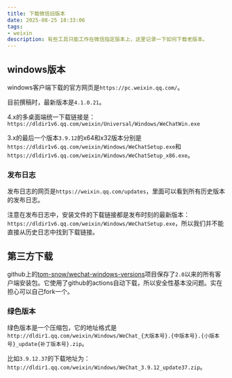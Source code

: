 ```yaml
---
title: 下载微信旧版本
date: 2025-08-25 18:33:06
tags:
- weixin
description: 有些工具只能工作在微信指定版本上，这里记录一下如何下载老版本。
---
```

## windows版本

windows客户端下载的官方网页是`https://pc.weixin.qq.com/`。

目前撰稿时，最新版本是`4.1.0.21`。

4.x的多桌面端统一下载链接是：`https://dldir1v6.qq.com/weixin/Universal/Windows/WeChatWin.exe`

3.x的最后一个版本`3.9.12`的x64和x32版本分别是`https://dldir1v6.qq.com/weixin/Windows/WeChatSetup.exe`和`https://dldir1v6.qq.com/weixin/Windows/WeChatSetup_x86.exe`。

### 发布日志

发布日志的网页是`https://weixin.qq.com/updates`，里面可以看到所有历史版本的发布日志。

注意在发布日志中，安装文件的下载链接都是发布时刻的最新版本：`https://dldir1v6.qq.com/weixin/Windows/WeChatSetup.exe`，所以我们并不能直接从历史日志中找到下载链接。

## 第三方下载

github上的[tom-snow/wechat-windows-versions](https://github.com/tom-snow/wechat-windows-versions)项目保存了`2.0`以来的所有客户端安装包。它使用了github的actions自动下载，所以安全性基本没问题。实在担心可以自己fork一个。

### 绿色版本

绿色版本是一个压缩包，它的地址格式是`http://dldir1.qq.com/weixin/Windows/WeChat_{大版本号}.{中版本号}.{小版本号}_update{补丁版本号}.zip`。

比如`3.9.12.37`的下载地址为：`http://dldir1.qq.com/weixin/Windows/WeChat_3.9.12_update37.zip`。
